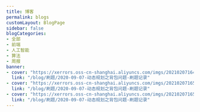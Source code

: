 ```yaml
---
title: 博客
permalink: blogs
customLayout: BlogPage
sidebar: false
blogCategories:
- 全部
- 前端
- 人工智能
- 算法
- 周报
banner:
- cover: "https://xerrors.oss-cn-shanghai.aliyuncs.com/imgs/20210207164933.png"
  link: "/blog/刷题/2020-09-07-动态规划之背包问题-刷题记录"
- cover: "https://xerrors.oss-cn-shanghai.aliyuncs.com/imgs/20210207165125.png"
  link: "/blog/刷题/2020-09-07-动态规划之背包问题-刷题记录"
- cover: "https://xerrors.oss-cn-shanghai.aliyuncs.com/imgs/20210207165254.png"
  link: "/blog/刷题/2020-09-07-动态规划之背包问题-刷题记录"
---
```


<BlogPage/>
